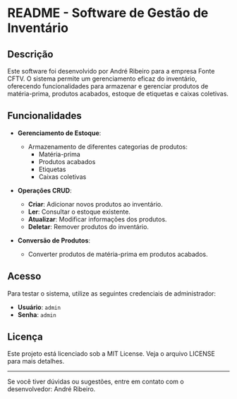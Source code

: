 # README - Software de Gestão de Inventário

## Descrição

Este software foi desenvolvido por André Ribeiro para a empresa Fonte CFTV. O sistema permite um gerenciamento eficaz do inventário, oferecendo funcionalidades para armazenar e gerenciar produtos de matéria-prima, produtos acabados, estoque de etiquetas e caixas coletivas.

## Funcionalidades

- **Gerenciamento de Estoque**: 
  - Armazenamento de diferentes categorias de produtos: 
    - Matéria-prima
    - Produtos acabados
    - Etiquetas
    - Caixas coletivas

- **Operações CRUD**: 
  - **Criar**: Adicionar novos produtos ao inventário.
  - **Ler**: Consultar o estoque existente.
  - **Atualizar**: Modificar informações dos produtos.
  - **Deletar**: Remover produtos do inventário.

- **Conversão de Produtos**: 
  - Converter produtos de matéria-prima em produtos acabados.

## Acesso

Para testar o sistema, utilize as seguintes credenciais de administrador:

- **Usuário**: `admin`
- **Senha**: `admin`

## Licença

Este projeto está licenciado sob a MIT License. Veja o arquivo LICENSE para mais detalhes.

---

Se você tiver dúvidas ou sugestões, entre em contato com o desenvolvedor: André Ribeiro.
